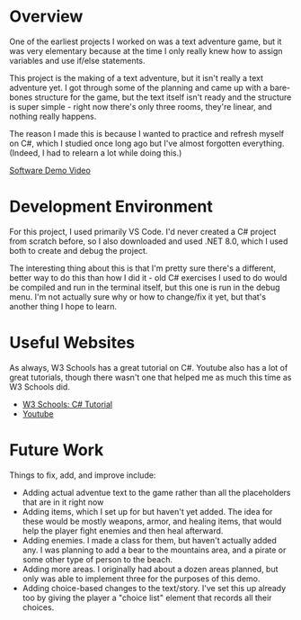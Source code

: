 # Overview

One of the earliest projects I worked on was a text adventure game, but it was very elementary because at the time I only really knew how to assign variables and use if/else statements.

This project is the making of a text adventure, but it isn't really a text adventure yet. I got through some of the planning and came up with a bare-bones structure for the game, but the text itself isn't ready and the structure is super simple - right now there's only three rooms, they're linear, and nothing really happens.

The reason I made this is because I wanted to practice and refresh myself on C#, which I studied once long ago but I've almost forgotten everything. (Indeed, I had to relearn a lot while doing this.)

[Software Demo Video](https://youtu.be/VeSHuxLJIzw)

# Development Environment

For this project, I used primarily VS Code. I'd never created a C# project from scratch before, so I also downloaded and used .NET 8.0, which I used both to create and debug the project.

The interesting thing about this is that I'm pretty sure there's a different, better way to do this than how I did it - old C# exercises I used to do would be compiled and run in the terminal itself, but this one is run in the debug menu. I'm not actually sure why or how to change/fix it yet, but that's another thing I hope to learn.


# Useful Websites

As always, W3 Schools has a great tutorial on C#. Youtube also has a lot of great tutorials, though there wasn't one that helped me as much this time as W3 Schools did.

- [W3 Schools: C# Tutorial](https://www.w3schools.com/cs/index.php)
- [Youtube](https://www.youtube.com)

# Future Work

Things to fix, add, and improve include:

- Adding actual adventue text to the game rather than all the placeholders that are in it right now
- Adding items, which I set up for but haven't yet added. The idea for these would be mostly weapons, armor, and healing items, that would help the player fight enemies and then heal afterward.
- Adding enemies. I made a class for them, but haven't actually added any. I was planning to add a bear to the mountains area, and a pirate or some other type of person to the beach.
- Adding more areas. I originally had about a dozen areas planned, but only was able to implement three for the purposes of this demo.
- Adding choice-based changes to the text/story. I've set this up already too by giving the player a "choice list" element that records all their choices.
